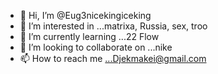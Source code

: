 - 👋 Hi, I’m @Eug3nicekingiceking
- 👀 I’m interested in ...matrixa, Russia, sex, troo 
- 🌱 I’m currently learning ...22 Flow 
- 💞️ I’m looking to collaborate on ...nike 
- 📫 How to reach me ...Djekmakei@gmail.com

<!---
Eug3nicekingiceking/Eug3nicekingiceking is a ✨ special ✨ repository because its `README.md` (this file) appears on your GitHub profile.
You can click the Preview link to take a look at your changes.
--->
